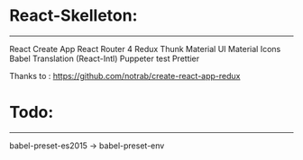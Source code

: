 # React-Skelleton:

---

React Create App
React Router 4
Redux
Thunk
Material UI
Material Icons
Babel
Translation (React-Intl)
Puppeter test
Prettier

Thanks to :
https://github.com/notrab/create-react-app-redux

# Todo:

---

babel-preset-es2015 -> babel-preset-env
